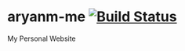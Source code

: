 # aryanm-me [![Build Status](https://travis-ci.org/aryan-02/aryanm-me.svg?branch=master)](https://travis-ci.org/aryan-02/aryanm-me)
My Personal Website
